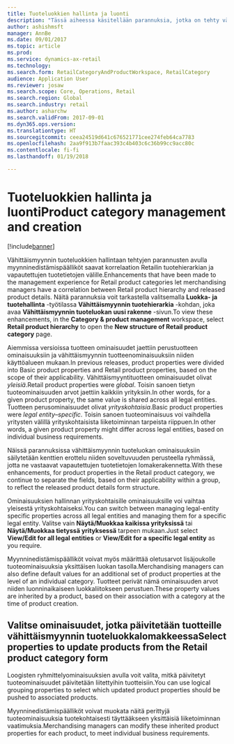 ```yaml
---
title: Tuoteluokkien hallinta ja luonti
description: "Tässä aiheessa käsitellään parannuksia, jotka on tehty vähittäismyynnin tuoteryhmien hallintaan. Myynninedistämispäälliköt saavat näiden parannusten avulla korrelaation Vähittäismyynnin tuotehierarkian ja vapautettujen tuotetietojen välille."
author: ashishmsft
manager: AnnBe
ms.date: 09/01/2017
ms.topic: article
ms.prod: 
ms.service: dynamics-ax-retail
ms.technology: 
ms.search.form: RetailCategoryAndProductWorkspace, RetailCategory
audience: Application User
ms.reviewer: josaw
ms.search.scope: Core, Operations, Retail
ms.search.region: Global
ms.search.industry: retail
ms.author: asharchw
ms.search.validFrom: 2017-09-01
ms.dyn365.ops.version: 
ms.translationtype: HT
ms.sourcegitcommit: ceea24519d641c676521771cee274feb64ca7783
ms.openlocfilehash: 2aa9f913b7faac393c4b403c6c36b99cc9acc80c
ms.contentlocale: fi-fi
ms.lasthandoff: 01/19/2018

---
```


# <a name="product-category-management-and-creation"></a><span data-ttu-id="3fc73-104">Tuoteluokkien hallinta ja luonti</span><span class="sxs-lookup"><span data-stu-id="3fc73-104">Product category management and creation</span></span>

[!include[banner](./includes/banner.md)]

<span data-ttu-id="3fc73-105">Vähittäismyynnin tuoteluokkien hallintaan tehtyjen parannusten avulla myynninedistämispäälliköt saavat korrelaation Retailin tuotehierarkian ja vapautettujen tuotetietojen välille.</span><span class="sxs-lookup"><span data-stu-id="3fc73-105">Enhancements that have been made to the management experience for Retail product categories let merchandising managers have a correlation between Retail product hierarchy and released product details.</span></span> <span data-ttu-id="3fc73-106">Näitä parannuksia voit tarkastella valitsemalla **Luokka- ja tuotehallinta** -työtilassa **Vähittäismyynnin tuotehierarkia** -kohdan, joka avaa **Vähittäismyynnin tuoteluokan uusi rakenne** -sivun.</span><span class="sxs-lookup"><span data-stu-id="3fc73-106">To view these enhancements, in the **Category & product management**  workspace, select **Retail product hierarchy** to open the **New structure of Retail product category** page.</span></span> 

<span data-ttu-id="3fc73-107">Aiemmissa versioissa tuotteen ominaisuudet jaettiin perustuotteen ominaisuuksiin ja vähittäismyynnin tuotteenominaisuuksiin niiden käyttöalueen mukaan.</span><span class="sxs-lookup"><span data-stu-id="3fc73-107">In previous releases, product properties were divided into Basic product properties and Retail product properties, based on the scope of their applicability.</span></span> <span data-ttu-id="3fc73-108">Vähittäismyyntituotteen ominaisuudet olivat *yleisiä*.</span><span class="sxs-lookup"><span data-stu-id="3fc73-108">Retail product properties were *global*.</span></span> <span data-ttu-id="3fc73-109">Toisin sanoen tietyn tuoteominaisuuden arvot jaettiin kaikkiin yrityksiin.</span><span class="sxs-lookup"><span data-stu-id="3fc73-109">In other words, for a given product property, the same value is shared across all legal entities.</span></span> <span data-ttu-id="3fc73-110">Tuotteen perusominaisuudet olivat *yrityskohtaisia*.</span><span class="sxs-lookup"><span data-stu-id="3fc73-110">Basic product properties were *legal entity–specific*.</span></span> <span data-ttu-id="3fc73-111">Toisin sanoen tuoteominaisuus voi vaihdella yritysten välillä yrityskohtaisista liiketoiminnan tarpeista riippuen.</span><span class="sxs-lookup"><span data-stu-id="3fc73-111">In other words, a given product property might differ across legal entities, based on individual business requirements.</span></span>

<span data-ttu-id="3fc73-112">Näissä parannuksissa vähittäismyynnin tuoteluokan ominaisuuksiin säilytetään kenttien erottelu niiden soveltuvuuden perusteella ryhmässä, jotta ne vastaavat vapautettujen tuotetietojen lomakerakennetta.</span><span class="sxs-lookup"><span data-stu-id="3fc73-112">With these enhancements, for product properties in the Retail product category, we continue to separate the fields, based on their applicability within a group, to reflect the released product details form structure.</span></span>

<span data-ttu-id="3fc73-113">Ominaisuuksien hallinnan yrityskohtaisille ominaisuuksille voi vaihtaa yleisestä yrityskohtaiseksi.</span><span class="sxs-lookup"><span data-stu-id="3fc73-113">You can switch between managing legal-entity specific properties across all legal entities and managing them for a specific legal entity.</span></span> <span data-ttu-id="3fc73-114">Valitse vain **Näytä/Muokkaa kaikissa yrityksissä** tai **Näytä/Muokkaa tietyssä yrityksessä** tarpeen mukaan.</span><span class="sxs-lookup"><span data-stu-id="3fc73-114">Just select **View/Edit for all legal entities** or **View/Edit for a specific legal entity** as you require.</span></span>

<span data-ttu-id="3fc73-115">Myynninedistämispäälliköt voivat myös määrittää oletusarvot lisäjoukolle tuoteominaisuuksia yksittäisen luokan tasolla.</span><span class="sxs-lookup"><span data-stu-id="3fc73-115">Merchandising managers can also define default values for an additional set of product properties at the level of an individual category.</span></span> <span data-ttu-id="3fc73-116">Tuotteet perivät nämä ominaisuuden arvot niiden luonninaikaiseen luokkaliitokseen perustuen.</span><span class="sxs-lookup"><span data-stu-id="3fc73-116">These property values are inherited by a product, based on their association with a category at the time of product creation.</span></span>

## <a name="select-properties-to-update-products-from-the-retail-product-category-form"></a><span data-ttu-id="3fc73-117">Valitse ominaisuudet, jotka päivitetään tuotteille vähittäismyynnin tuoteluokkalomakkeessa</span><span class="sxs-lookup"><span data-stu-id="3fc73-117">Select properties to update products from the Retail product category form</span></span>

<span data-ttu-id="3fc73-118">Loogisten ryhmittelyominaisuuksien avulla voit valita, mitkä päivitetyt tuoteominaisuudet päivitetään liitettyihin tuotteisiin.</span><span class="sxs-lookup"><span data-stu-id="3fc73-118">You can use logical grouping properties to select which updated product properties should be pushed to associated products.</span></span>

<span data-ttu-id="3fc73-119">Myynninedistämispäälliköt voivat muokata näitä perittyjä tuoteominaisuuksia tuotekohtaisesti täyttääkseen yksittäisiä liiketoiminnan vaatimuksia.</span><span class="sxs-lookup"><span data-stu-id="3fc73-119">Merchandising managers can modify these inherited product properties for each product, to meet individual business requirements.</span></span>


